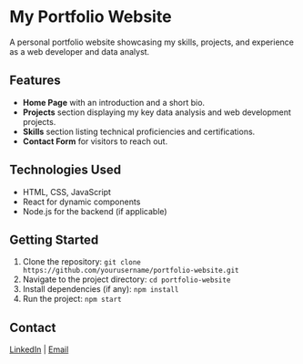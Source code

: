 # My Portfolio Website

A personal portfolio website showcasing my skills, projects, and experience as a web developer and data analyst.

## Features
- **Home Page** with an introduction and a short bio.
- **Projects** section displaying my key data analysis and web development projects.
- **Skills** section listing technical proficiencies and certifications.
- **Contact Form** for visitors to reach out.

## Technologies Used
- HTML, CSS, JavaScript
- React for dynamic components
- Node.js for the backend (if applicable)

## Getting Started
1. Clone the repository: `git clone https://github.com/yourusername/portfolio-website.git`
2. Navigate to the project directory: `cd portfolio-website`
3. Install dependencies (if any): `npm install`
4. Run the project: `npm start`

## Contact
[LinkedIn](https://www.linkedin.com/in/komal-deogade-626296257) | [Email](komaldeogade07@gmail.com)
